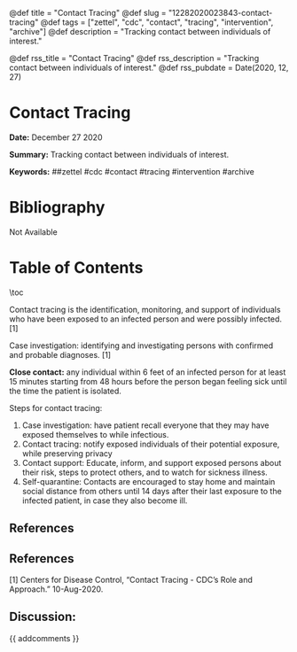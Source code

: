 @def title = "Contact Tracing"
@def slug = "12282020023843-contact-tracing"
@def tags = ["zettel", "cdc", "contact", "tracing", "intervention", "archive"]
@def description = "Tracking contact between individuals of interest."

@def rss_title = "Contact Tracing"
@def rss_description = "Tracking contact between individuals of interest."
@def rss_pubdate = Date(2020, 12, 27)


Contact Tracing
=========

**Date:** December 27 2020

**Summary:** Tracking contact between individuals of interest.

**Keywords:** ##zettel #cdc #contact #tracing #intervention #archive

Bibliography
==========

Not Available

Table of Contents
=========

\toc

Contact tracing is the identification, monitoring, and support of individuals who have been exposed to an infected person and were possibly infected. [1]

Case investigation: identifying and investigating persons with confirmed and probable diagnoses. [1]

**Close contact:** any individual within 6 feet of an infected person for at least 15 minutes starting from 48 hours before the person began feeling sick until the time the patient is isolated.

Steps for contact tracing:

1. Case investigation: have patient recall everyone that they may have exposed themselves to while infectious.
2. Contact tracing: notify exposed individuals of their potential exposure, while preserving privacy
3. Contact support: Educate, inform, and support exposed persons about their risk, steps to protect others, and to watch for sickness illness.
4. Self-quarantine: Contacts are encouraged to stay home and maintain social distance from others until 14 days after their last exposure to the infected patient, in case they also become ill.

## References

## References

[1] Centers for Disease Control, “Contact Tracing - CDC’s Role and Approach.” 10-Aug-2020.
## Discussion: 

{{ addcomments }}
